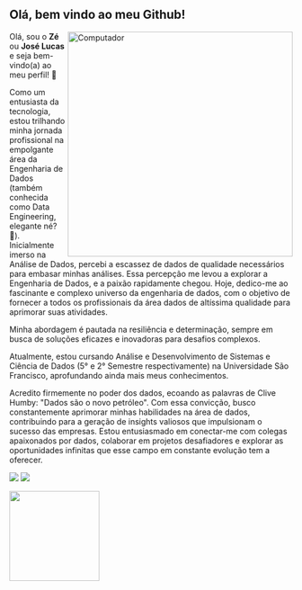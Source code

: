 ## Olá, bem vindo ao meu Github!

<img src="https://raw.githubusercontent.com/MicaelliMedeiros/micaellimedeiros/master/image/computer-illustration.png" min-width="400px" max-width="400px" width="400px" align="right" alt="Computador">

<p align="left">
Olá, sou o <strong>Zé</strong> ou <strong>José Lucas</strong> e seja bem-vindo(a) ao meu perfil! 💛

Como um entusiasta da tecnologia, estou trilhando minha jornada profissional na empolgante área da Engenharia de Dados (também conhecida como Data Engineering, elegante né? 🤩). Inicialmente imerso na Análise de Dados, percebi a escassez de dados de qualidade necessários para embasar minhas análises. Essa percepção me levou a explorar a Engenharia de Dados, e a paixão rapidamente chegou. Hoje, dedico-me ao fascinante e complexo universo da engenharia de dados, com o objetivo de fornecer a todos os profissionais da área dados de altíssima qualidade para aprimorar suas atividades.

Minha abordagem é pautada na resiliência e determinação, sempre em busca de soluções eficazes e inovadoras para desafios complexos. 

Atualmente, estou cursando Análise e Desenvolvimento de Sistemas e Ciência de Dados (5° e 2° Semestre respectivamente) na Universidade São Francisco, aprofundando ainda mais meus conhecimentos.

Acredito firmemente no poder dos dados, ecoando as palavras de Clive Humby: "Dados são o novo petróleo". Com essa convicção, busco constantemente aprimorar minhas habilidades na área de dados, contribuindo para a geração de insights valiosos que impulsionam o sucesso das empresas. Estou entusiasmado em conectar-me com colegas apaixonados por dados, colaborar em projetos desafiadores e explorar as oportunidades infinitas que esse campo em constante evolução tem a oferecer.
</p>

  <a href = "mailto:jose.lucas.xcvi@gmail.com"><img src="https://img.shields.io/badge/-Gmail-FF0000?style=flat-square&labelColor=FF0000&logo=gmail&logoColor=white" target="_blank"></a>
  <a href="https://www.linkedin.com/in/jose-lucas-soares-silva/" target="_blank"><img src="https://img.shields.io/badge/-Linkedin-0e76a8?style=flat-square&logo=Linkedin&logoColor=white" target="_blank"></a> 

</p>  

<div align="left">
  <a href="https://github.com/BYTE-JoseLucas">
  <img height="160em" src="https://github-readme-stats.vercel.app/api?username=BYTE-JoseLucas&show_icons=true&theme=radical&include_all_commits=true&count_private=true"/>
</div>
  
<div style="display: inline_block"><br>
